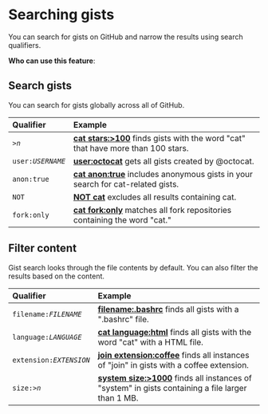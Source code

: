 # Searching gists

You can search for gists on GitHub and narrow the results using search qualifiers.

**Who can use this feature**: 

## Search gists

You can search for gists globally across all of GitHub.

| Qualifier | Example |
| :- | :- |
| <code>><em>n</em></code> | [**cat stars:>100**](https://gist.github.com/search?q=cat+stars%3A%3E100) finds gists with the word "cat" that have more than 100 stars.|
| <code>user:<em>USERNAME</em></code> | [**user:octocat**](https://gist.github.com/search?q=user%3Aoctocat) gets all gists created by @octocat. |
| `anon:true` | [**cat anon:true**](https://gist.github.com/search?q=cat+anon%3Atrue&ref=searchresults) includes anonymous gists in your search for cat-related gists. |
| `NOT` | [**NOT cat**](https://gist.github.com/search?q=NOT+cat&ref=searchresults) excludes all results containing cat. |
| `fork:only` | [**cat fork:only**](https://gist.github.com/search?q=cat+fork%3Aonly&ref=searchresults) matches all fork repositories containing the word "cat." |

## Filter content

Gist search looks through the file contents by default. You can also filter the results based on the content.

| Qualifier | Example |
| :- | :- |
| <code>filename:<em>FILENAME</em></code> | [**filename:.bashrc**](https://gist.github.com/search?q=filename%3A.bashrc&ref=searchresults) finds all gists with a ".bashrc" file. |
| <code>language:<em>LANGUAGE</em></code> | [**cat language:html**](https://gist.github.com/search?q=cat+language%3Ahtml&ref=searchresults) finds all gists with the word "cat" with a HTML file. |
| <code>extension:<em>EXTENSION</em></code> | [**join extension:coffee**](https://gist.github.com/search?q=join+extension%3Acoffee&ref=searchresults) finds all instances of "join" in gists with a coffee extension. |
| <code>size:><em>n</em></code> | [**system size:>1000**](https://gist.github.com/search?q=system+size%3A%3E1000&ref=searchresults) finds all instances of "system" in gists containing a file larger than 1 MB. |
